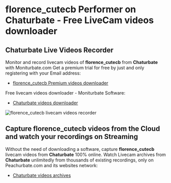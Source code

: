 # florence_cutecb Performer on Chaturbate - Free LiveCam videos downloader

## Chaturbate Live Videos Recorder

Monitor and record livecam videos of **florence_cutecb** from **Chaturbate** with Moniturbate.com
Get a premium trial for free by just and only registering with your Email address:
* [florence_cutecb Premium videos downloader](https://moniturbate.com/request-demo-licence-key.html)

Free livecam videos downloader - Moniturbate Software:
* [Chaturbate videos downloader](https://moniturbate.com/moniturbate-download-software.html)

![florence_cutecb livecam videos recorder](https://peachurnet.com/templates/moniturbate-software.png)


## Capture florence_cutecb videos from the Cloud and watch your recordings on Streaming

Without the need of downloading a software, capture **florence_cutecb** livecam videos from **Chaturbate** 100% online.
Watch Livecam archives from **Chaturbate** unlimitedly from thousands of existing recordings, only on Peachurbate.com and its websites network:
* [Chaturbate videos archives](https://peachurnet.com/)
